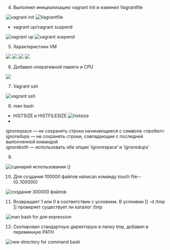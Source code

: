 4. Выполнил инициализацию vagrant init и изменил Vagrantfile 

![vagrant init](img/4.1.jpg)
![Vagrantfile](img/4.2.jpg)

* vagrant up/vagrant suspend 

![vagrant up](img/4.3.jpg)
![vagrant suspend](img/4.4.jpg)

5. Характеристики VM 

![](img/5.1.jpg)
![](img/5.2.jpg)
![](img/5.3.jpg)
![](img/5.4.jpg)

6. Добавил оперативной памяти и CPU

![](img/6.jpg)

7. Vagrant ssh

![vagrant ssh](img/7.jpg)

8. man bash

* HISTSIZE и HISTFILESIZE
![histsize](img/8.1.jpg)
* 
ignorespace — не сохранять строки начинающиеся с символа <пробел>  
ignoredups — не сохранять строки, совпадающие с последней выполненной командой  
ignoreboth — использовать обе опции ‘ignorespace’ и ‘ignoredups’ 

9. 

![сценарий использования {}](img/9.jpg)

10. Для создания 100000 файлов написал команду touch file--{0..100000} 

![создание 300000 файлов](img/10.2.jpg)

11. Возвращает 1 или 0 в соответствии с условием. В услоивии [[ -d /tmp ]] проверяет существует ли каталог /tmp

![man bash for для expression](img/11.jpg)

12. Скопировал стандартную директорую в папку tmp, добавил в переменную PATH

![new directory for command bash](img/12.jpg) 
